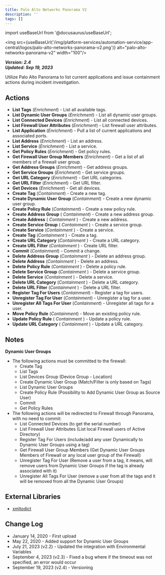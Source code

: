 ```yaml
---
title: Palo Alto Networks Panorama V2
description: ''
tags: []
---
```

import useBaseUrl from '@docusaurus/useBaseUrl';

<img src={useBaseUrl('/img/platform-services/automation-service/app-central/logos/palo-alto-networks-panorama-v2.png')} alt="palo-alto-networks-panorama-v2" width="100"/>

***Version: 2.4  
Updated: Sep 19, 2023***

Utilize Palo Alto Panorama to list current applications and issue containment actions during incident investigation.

## Actions

* **List Tags** (*Enrichment*) - List all available tags.
* **List Dynamic User Groups** (*Enrichment*) - List all dynamic user groups.
* **List Connected Devices** (*Enrichment*) - List all connected devices.
* **List Firewall User Attributes** (*Enrichment*) - List firewall user attributes.
* **List Application** (*Enrichment*) - Pull a list of current applications and associated ports.
* **List Address** (*Enrichment*) - List an address.
* **List Service** (*Enrichment*) - List a service.
* **Get Policy Rules** (*Enrichment*) - Get policy rules.
* **Get Firewall User Group Members** (*Enrichment*) - Get a list of all members of a firewall user group.
* **Get Address Groups** (*Enrichment*) - Get address groups.
* **Get Service Groups** (*Enrichment*) - Get service groups.
* **Get URL Category** (*Enrichment*) - Get URL categories.
* **Get URL Filter** (*Enrichment*) - Get URL filter.
* **Get Devices** (*Enrichment*) - Get all devices.
* **Create Tag** (*Containment*) - Create a new tag.
* **Create Dynamic User Group** (*Containment*) - Create a new dynamic user group.
* **Create Policy Rule** (*Containment*) - Create a new policy rule.
* **Create Address Group** ( *Containment*) - Create a new address group.
* **Create Address** ( *Containment* ) - Create a new address.
* **Create Service Group** ( *Containment* ) - Create a service group.
* **Create Service** (*Containment* ) - Create a service.
* **Create Tag** (*Containment* ) - Create a tag.
* **Create URL Category** (*Containment* ) - Create a URL category.
* **Create URL Filter** (*Containment* ) - Create URL filter.
* **Commit** (*Containment*) - Commit a change.
* **Delete Address Group** (*Containment* ) - Delete an address group.
* **Delete Address** (*Containment* ) - Delete an address.
* **Delete Policy Rule** (*Containment* ) - Delete a policy rule.
* **Delete Service Group** (*Containment* ) - Delete a service group.
* **Delete Service** (*Containment* ) - Delete a service.
* **Delete URL Category** (*Containment* ) - Delete a URL category.
* **Delete URL Filter** (*Containment* ) - Delete a URL filter.
* **Register Tag For Users** (*Containment*) - Register a tag for users.
* **Unregister Tag For User** (*Containment*) - Unregister a tag for a user.
* **Unregister All Tags For User** (*Containment*) - Unregister all tags for a user.
* **Move Policy Rule** (*Containment*) - Move an existing policy rule.
* **Update Policy Rule** ( *Containment* ) - Update a policy rule.
* **Update URL Category** ( *Containment* ) - Update a URL category.

## Notes

**Dynamic User Groups**

* The following actions must be committed to the firewall:
	+ Create Tag
	+ List Tags
	+ List Devices Group (Device Group - Location)
	+ Create Dynamic User Group (Match/Filter is only based on Tags)
	+ List Dynamic User Groups
	+ Create Policy Rule (Possibility to Add Dynamic User Group as Source User)
	+ Commit
	+ Get Policy Rules
* The following actions will be redirected to Firewall through Panorama, with no need to commit:
	+ List Connected Devices (to get the serial number)
	+ List Firewall User Attributes (List local Firewall users of Active Directory)
	+ Register Tag For Users (include/add any user Dynamically to Dynamic User Groups using a tag)
	+ Get Firewall User Group Members (Get Dynamic User Groups Members of Firewall or any local user group of the Firewall)
	+ Unregister Tag For User (Remove a user from a tag, it means, will remove users from Dynamic User Groups if the tag is already associated with it)
	+ Unregister All Tags For User (remove a user from all the tags and it will be removed from all the Dynamic User Groups)

## External Libraries

* [xmltodict](https://github.com/martinblech/xmltodict)

## Change Log

* January 14, 2020 - First upload
* May 22, 2020 - Added support for Dynamic User Groups
* July 21, 2023 (v2.2) - Updated the integration with Environmental Variables
* September 4, 2023 (v2.3) - Fixed a bug where if the timeout was not specified, an error would occur
* September 19, 2023 (v2.4) - Versioning
